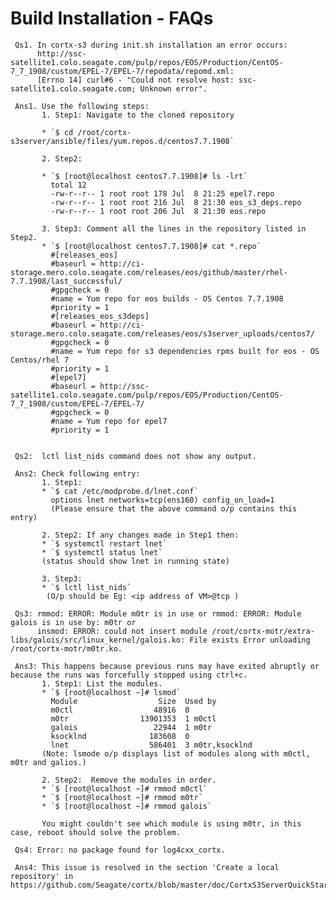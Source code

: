 #  Build Installation - FAQs

     Qs1. In cortx-s3 during init.sh installation an error occurs: 
          http://ssc-satellite1.colo.seagate.com/pulp/repos/EOS/Production/CentOS-7_7_1908/custom/EPEL-7/EPEL-7/repodata/repomd.xml: 
          [Errno 14] curl#6 - "Could not resolve host: ssc-satellite1.colo.seagate.com; Unknown error".
  
     Ans1. Use the following steps:                   
           1. Step1: Navigate to the cloned repository 
           
           * `$ cd /root/cortx-s3server/ansible/files/yum.repos.d/centos7.7.1908`
           
           2. Step2:  
           
           * `$ [root@localhost centos7.7.1908]# ls -lrt`
             total 12
             -rw-r--r-- 1 root root 178 Jul  8 21:25 epel7.repo
             -rw-r--r-- 1 root root 216 Jul  8 21:30 eos_s3_deps.repo
             -rw-r--r-- 1 root root 206 Jul  8 21:30 eos.repo
           
           3. Step3: Comment all the lines in the repository listed in Step2.
           * `$ [root@localhost centos7.7.1908]# cat *.repo`
             #[releases_eos]
             #baseurl = http://ci-storage.mero.colo.seagate.com/releases/eos/github/master/rhel-7.7.1908/last_successful/
             #gpgcheck = 0
             #name = Yum repo for eos builds - OS Centos 7.7.1908
             #priority = 1
             #[releases_eos_s3deps]
             #baseurl = http://ci-storage.mero.colo.seagate.com/releases/eos/s3server_uploads/centos7/
             #gpgcheck = 0
             #name = Yum repo for s3 dependencies rpms built for eos - OS Centos/rhel 7
             #priority = 1
             #[epel7]
             #baseurl = http://ssc-satellite1.colo.seagate.com/pulp/repos/EOS/Production/CentOS-7_7_1908/custom/EPEL-7/EPEL-7/
             #gpgcheck = 0
             #name = Yum repo for epel7
             #priority = 1


     Qs2:  lctl list_nids command does not show any output.
     
     Ans2: Check following entry:
           1. Step1: 
           * `$ cat /etc/modprobe.d/lnet.conf`
             options lnet networks=tcp(ens160) config_on_load=1
             (Please ensure that the above command o/p contains this entry)
           
           2. Step2: If any changes made in Step1 then:
           * `$ systemctl restart lnet`
           * `$ systemctl status lnet`
           (status should show lnet in running state)
           
           3. Step3: 
           * `$ lctl list_nids` 
            (O/p should be Eg: <ip address of VM>@tcp )
            
     Qs3: rmmod: ERROR: Module m0tr is in use or rmmod: ERROR: Module galois is in use by: m0tr or 
          insmod: ERROR: could not insert module /root/cortx-motr/extra-libs/galois/src/linux_kernel/galois.ko: File exists Error unloading /root/cortx-motr/m0tr.ko.
          
     Ans3: This happens because previous runs may have exited abruptly or because the runs was forcefully stopped using ctrl+c.
           1. Step1: List the modules.
           * `$ [root@localhost ~]# lsmod`
             Module                  Size  Used by
             m0ctl                  48916  0
             m0tr                13901353  1 m0ctl
             galois                 22944  1 m0tr
             ksocklnd              183608  0
             lnet                  586401  3 m0tr,ksocklnd
           (Note: lsmode o/p displays list of modules along with m0ctl, m0tr and galios.)
           
           2. Step2:  Remove the modules in order.
           * `$ [root@localhost ~]# rmmod m0ctl`
           * `$ [root@localhost ~]# rmmod m0tr`
           * `$ [root@localhost ~]# rmmod galois`
          
           You might couldn't see which module is using m0tr, in this case, reboot should solve the problem.
           
     Qs4: Error: no package found for log4cxx_cortx.
     
     Ans4: This issue is resolved in the section 'Create a local repository' in https://github.com/Seagate/cortx/blob/master/doc/CortxS3ServerQuickStart.md). 

